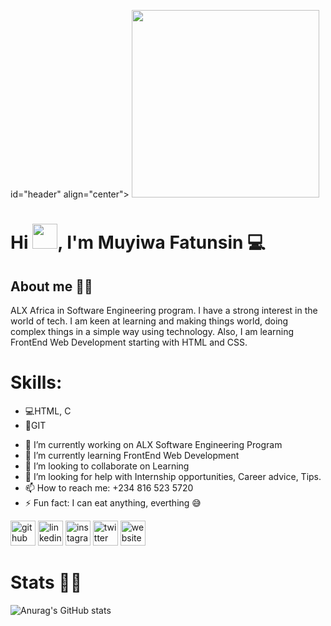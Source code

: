 id="header" align="center">
  <img src="[https://media.giphy.com/media/xUPGGDNsLvqsBOhuU0/giphy.gif](https://tenor.com/view/kroppa-digital-socialmedia-mothersday-developer-gif-21768300)" width="300" heigth="30"/>

# Hi [<img src="https://camo.githubusercontent.com/e8e7b06ecf583bc040eb60e44eb5b8e0ecc5421320a92929ce21522dbc34c891/68747470733a2f2f6d656469612e67697068792e636f6d2f6d656469612f6876524a434c467a6361737252346961377a2f67697068792e676966" width="40"/>](https://tenor.com/view/kroppa-digital-socialmedia-mothersday-developer-gif-21768300), I'm Muyiwa Fatunsin 💻 


## About me 🧑‍💻
 ALX Africa in Software Engineering program. I have a strong interest in the world of tech. I am keen at learning and making things world, doing complex things in a simple way using technology. Also, I am learning FrontEnd Web Development starting with HTML and CSS. 

# Skills: 
* 💻HTML, C
* 🔗GIT

- 🔭 I’m currently working on ALX Software Engineering Program 
- 🌱 I’m currently learning FrontEnd Web Development 
- 👯 I’m looking to collaborate on Learning 
- 🤔 I’m looking for help with Internship opportunities, Career advice, Tips. 
- 📫 How to reach me: +234 816 523 5720 
- ⚡ Fun fact: I can eat anything, everthing 😅 


[<img src='https://cdn.jsdelivr.net/npm/simple-icons@3.0.1/icons/github.svg' alt='github' height='40'>](https://github.com/phatlines)  [<img src='https://cdn.jsdelivr.net/npm/simple-icons@3.0.1/icons/linkedin.svg' alt='linkedin' height='40'>](https://www.linkedin.com/in/muyiwa-fatunsin/)  [<img src='https://cdn.jsdelivr.net/npm/simple-icons@3.0.1/icons/instagram.svg' alt='instagram' height='40'>](https://www.instagram.com/phatlines_/)  [<img src='https://cdn.jsdelivr.net/npm/simple-icons@3.0.1/icons/twitter.svg' alt='twitter' height='40'>](https://twitter.com/phatlines_)  [<img src='https://cdn.jsdelivr.net/npm/simple-icons@3.0.1/icons/icloud.svg' alt='website' height='40'>](https://github.com/phatlines)

# Stats 🧑‍💻
![Anurag's GitHub stats](https://github-readme-stats.vercel.app/api?username=phatlines&theme=noctis_minimus&show_icons=true)
